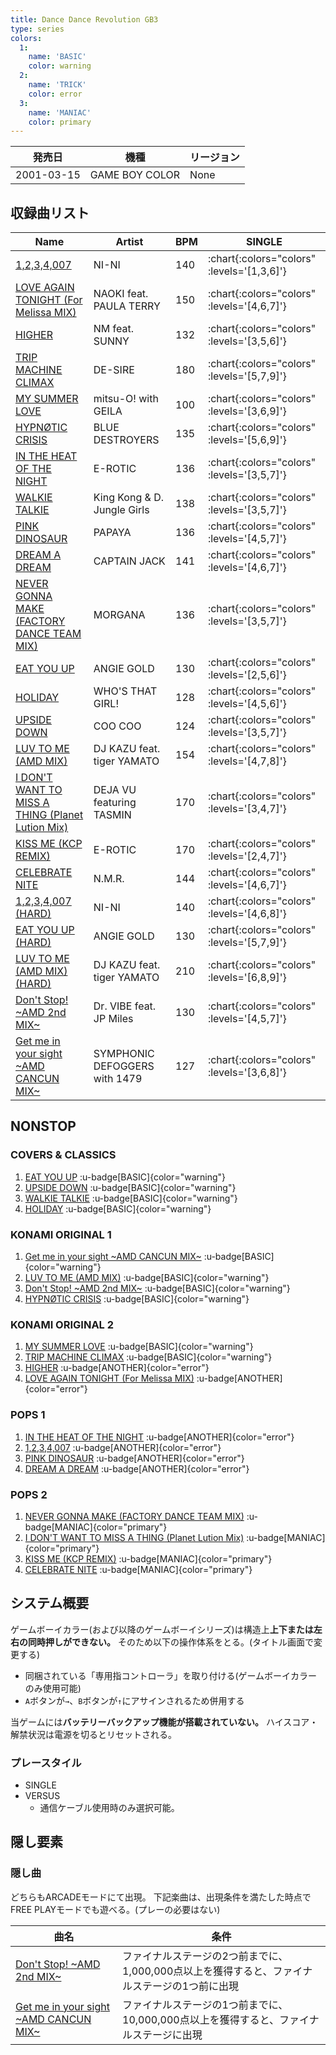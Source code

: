 ```yaml
---
title: Dance Dance Revolution GB3
type: series
colors:
  1:
    name: 'BASIC'
    color: warning
  2:
    name: 'TRICK'
    color: error
  3:
    name: 'MANIAC'
    color: primary
---
```


|発売日|機種|リージョン|
|------|----|---------|
|2001-03-15|GAME BOY COLOR|None|

## 収録曲リスト

|Name|Artist|BPM|SINGLE|
|----|------|---|------|
|[1,2,3,4,007](/playstation-jp/4th/1-2-3-4-007)|NI-NI|140| :chart{:colors="colors" :levels='[1,3,6]'} |
|[LOVE AGAIN TONIGHT (For Melissa MIX)](/playstation-jp/4th/love-again-tonight)|NAOKI feat. PAULA TERRY|150| :chart{:colors="colors" :levels='[4,6,7]'} |
|[HIGHER](/playstation-jp/4th/higher)|NM feat. SUNNY|132| :chart{:colors="colors" :levels='[3,5,6]'} |
|[TRIP MACHINE CLIMAX](/playstation-jp/4th/trip-machine-climax)|DE-SIRE|180| :chart{:colors="colors" :levels='[5,7,9]'} |
|[MY SUMMER LOVE](/playstation-jp/4th/my-summer-love)|mitsu-O! with GEILA|100| :chart{:colors="colors" :levels='[3,6,9]'} |
|[HYPNØTIC CRISIS](/playstation-jp/4th/hypnotic-crisis)|BLUE DESTROYERS|135| :chart{:colors="colors" :levels='[5,6,9]'} |
|[IN THE HEAT OF THE NIGHT](/playstation-jp/4th/in-the-heat-of-the-night)|E-ROTIC|136| :chart{:colors="colors" :levels='[3,5,7]'} |
|[WALKIE TALKIE](/playstation-jp/4th/walkie-talkie)|King Kong & D. Jungle Girls|138| :chart{:colors="colors" :levels='[3,5,7]'} |
|[PINK DINOSAUR](/playstation-jp/4th/pink-dinosaur)|PAPAYA|136| :chart{:colors="colors" :levels='[4,5,7]'} |
|[DREAM A DREAM](/playstation-jp/4th/dream-a-dream)|CAPTAIN JACK|141| :chart{:colors="colors" :levels='[4,6,7]'} |
|[NEVER GONNA MAKE (FACTORY DANCE TEAM MIX)](/playstation-jp/4th/never-gonna-make)|MORGANA|136| :chart{:colors="colors" :levels='[3,5,7]'} |
|[EAT YOU UP](/playstation-jp/4th/eat-you-up)|ANGIE GOLD|130| :chart{:colors="colors" :levels='[2,5,6]'} |
|[HOLIDAY](/playstation-jp/3rd/holiday)|WHO'S THAT GIRL!|128| :chart{:colors="colors" :levels='[4,5,6]'} |
|[UPSIDE DOWN](/playstation-jp/3rd/upside-down)|COO COO|124| :chart{:colors="colors" :levels='[3,5,7]'} |
|[LUV TO ME (AMD MIX)](/playstation-jp/3rd/luv-to-me-amd)|DJ KAZU feat. tiger YAMATO|154| :chart{:colors="colors" :levels='[4,7,8]'} |
|[I DON'T WANT TO MISS A THING (Planet Lution Mix)](/gameboy/gb3/i-dont-want-to-miss-a-thing)|DEJA VU featuring TASMIN|170| :chart{:colors="colors" :levels='[3,4,7]'} |
|[KISS ME (KCP REMIX)](/gameboy/gb3/kiss-me)|E-ROTIC|170| :chart{:colors="colors" :levels='[2,4,7]'} |
|[CELEBRATE NITE](/playstation-jp/tkd/celebrate-nite)|N.M.R.|144| :chart{:colors="colors" :levels='[4,6,7]'} |
|[1,2,3,4,007 (HARD)](/playstation-jp/4th/1-2-3-4-007)|NI-NI|140| :chart{:colors="colors" :levels='[4,6,8]'} |
|[EAT YOU UP (HARD)](/playstation-jp/4th/eat-you-up)|ANGIE GOLD|130| :chart{:colors="colors" :levels='[5,7,9]'} |
|[LUV TO ME (AMD MIX) (HARD)](/gameboy/gb3/luv-to-me-amd-hard)|DJ KAZU feat. tiger YAMATO|210| :chart{:colors="colors" :levels='[6,8,9]'} |
|[Don't Stop! \~AMD 2nd MIX\~](/playstation-jp/4th/dont-stop)|Dr. VIBE feat. JP Miles|130| :chart{:colors="colors" :levels='[4,5,7]'} |
|[Get me in your sight \~AMD CANCUN MIX\~](/playstation-jp/4th/get-me-in-your-sight)|SYMPHONIC DEFOGGERS with 1479|127| :chart{:colors="colors" :levels='[3,6,8]'} |

## NONSTOP

### COVERS & CLASSICS

1. [EAT YOU UP](/playstation-jp/4th/eat-you-up) :u-badge[BASIC]{color="warning"}
1. [UPSIDE DOWN](/playstation-jp/3rd/upside-down) :u-badge[BASIC]{color="warning"}
1. [WALKIE TALKIE](/playstation-jp/4th/walkie-talkie) :u-badge[BASIC]{color="warning"}
1. [HOLIDAY](/playstation-jp/3rd/holiday) :u-badge[BASIC]{color="warning"}

### KONAMI ORIGINAL 1

1. [Get me in your sight \~AMD CANCUN MIX\~](/playstation-jp/4th/get-me-in-your-sight) :u-badge[BASIC]{color="warning"}
1. [LUV TO ME (AMD MIX)](/playstation-jp/3rd/luv-to-me-amd) :u-badge[BASIC]{color="warning"}
1. [Don't Stop! \~AMD 2nd MIX\~](/playstation-jp/4th/dont-stop) :u-badge[BASIC]{color="warning"}
1. [HYPNØTIC CRISIS](/playstation-jp/4th/hypnotic-crisis) :u-badge[BASIC]{color="warning"}

### KONAMI ORIGINAL 2

1. [MY SUMMER LOVE](/playstation-jp/4th/my-summer-love) :u-badge[BASIC]{color="warning"}
1. [TRIP MACHINE CLIMAX](/playstation-jp/4th/trip-machine-climax) :u-badge[BASIC]{color="warning"}
1. [HIGHER](/playstation-jp/4th/higher) :u-badge[ANOTHER]{color="error"}
1. [LOVE AGAIN TONIGHT (For Melissa MIX)](/playstation-jp/4th/love-again-tonight) :u-badge[ANOTHER]{color="error"}

### POPS 1

1. [IN THE HEAT OF THE NIGHT](/playstation-jp/4th/in-the-heat-of-the-night) :u-badge[ANOTHER]{color="error"}
1. [1,2,3,4,007](/playstation-jp/4th/1-2-3-4-007) :u-badge[ANOTHER]{color="error"}
1. [PINK DINOSAUR](/playstation-jp/4th/pink-dinosaur) :u-badge[ANOTHER]{color="error"}
1. [DREAM A DREAM](/playstation-jp/4th/dream-a-dream) :u-badge[ANOTHER]{color="error"}

### POPS 2

1. [NEVER GONNA MAKE (FACTORY DANCE TEAM MIX)](/playstation-jp/4th/never-gonna-make) :u-badge[MANIAC]{color="primary"}
1. [I DON'T WANT TO MISS A THING (Planet Lution Mix)](/gameboy/gb3/i-dont-want-to-miss-a-thing) :u-badge[MANIAC]{color="primary"}
1. [KISS ME (KCP REMIX)](/gameboy/gb3/kiss-me) :u-badge[MANIAC]{color="primary"}
1. [CELEBRATE NITE](/playstation-jp/tkd/celebrate-nite) :u-badge[MANIAC]{color="primary"}

## システム概要

ゲームボーイカラー(および以降のゲームボーイシリーズ)は構造上**上下または左右の同時押しができない。**
そのため以下の操作体系をとる。(タイトル画面で変更する)

- 同梱されている「専用指コントローラ」を取り付ける(ゲームボーイカラーのみ使用可能)
- `A`ボタンが`→`、`B`ボタンが`↑`にアサインされるため併用する

当ゲームには**バッテリーバックアップ機能が搭載されていない。**
ハイスコア・解禁状況は電源を切るとリセットされる。

### プレースタイル

- SINGLE
- VERSUS
  - 通信ケーブル使用時のみ選択可能。

## 隠し要素

### 隠し曲

どちらもARCADEモードにて出現。
下記楽曲は、出現条件を満たした時点でFREE PLAYモードでも遊べる。(プレーの必要はない)

|曲名|条件|
|----|----|
|[Don't Stop! \~AMD 2nd MIX\~](/playstation-jp/4th/dont-stop)|ファイナルステージの2つ前までに、1,000,000点以上を獲得すると、ファイナルステージの1つ前に出現|
|[Get me in your sight \~AMD CANCUN MIX\~](/playstation-jp/4th/get-me-in-your-sight)|ファイナルステージの1つ前までに、10,000,000点以上を獲得すると、ファイナルステージに出現|
